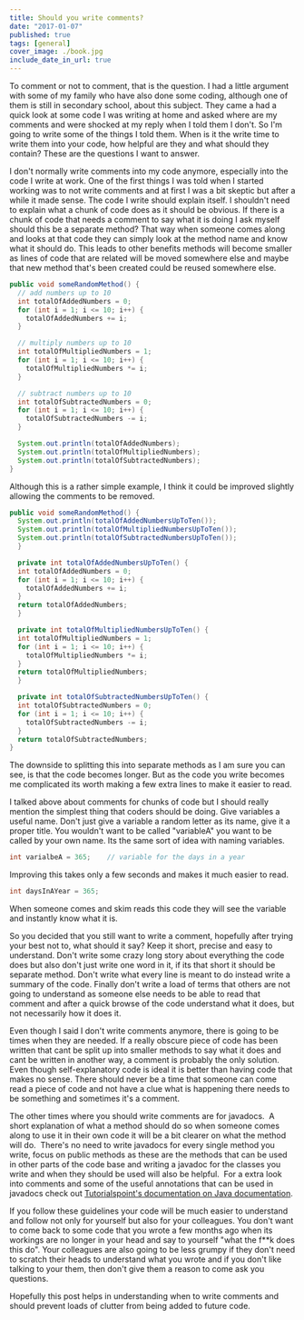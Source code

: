 ```yaml
---
title: Should you write comments?
date: "2017-01-07"
published: true
tags: [general]
cover_image: ./book.jpg
include_date_in_url: true
---
```


To comment or not to comment, that is the question. I had a little argument with some of my family who have also done some coding, although one of them is still in secondary school, about this subject. They came a had a quick look at some code I was writing at home and asked where are my comments and were shocked at my reply when I told them I don't. So I'm going to write some of the things I told them. When is it the write time to write them into your code, how helpful are they and what should they contain? These are the questions I want to answer.

I don't normally write comments into my code anymore, especially into the code I write at work. One of the first things I was told when I started working was to not write comments and at first I was a bit skeptic but after a while it made sense. The code I write should explain itself. I shouldn't need to explain what a chunk of code does as it should be obvious. If there is a chunk of code that needs a comment to say what it is doing I ask myself should this be a separate method? That way when someone comes along and looks at that code they can simply look at the method name and know what it should do. This leads to other benefits methods will become smaller as lines of code that are related will be moved somewhere else and maybe that new method that's been created could be reused somewhere else.

```java
public void someRandomMethod() {
  // add numbers up to 10
  int totalOfAddedNumbers = 0;
  for (int i = 1; i <= 10; i++) {
    totalOfAddedNumbers += i;
  }

  // multiply numbers up to 10
  int totalOfMultipliedNumbers = 1;
  for (int i = 1; i <= 10; i++) {
    totalOfMultipliedNumbers *= i;
  }

  // subtract numbers up to 10
  int totalOfSubtractedNumbers = 0;
  for (int i = 1; i <= 10; i++) {
    totalOfSubtractedNumbers -= i;
  }

  System.out.println(totalOfAddedNumbers);
  System.out.println(totalOfMultipliedNumbers);
  System.out.println(totalOfSubtractedNumbers);
}
```

Although this is a rather simple example, I think it could be improved slightly allowing the comments to be removed.

```java
public void someRandomMethod() {
  System.out.println(totalOfAddedNumbersUpToTen());
  System.out.println(totalOfMultipliedNumbersUpToTen());
  System.out.println(totalOfSubtractedNumbersUpToTen());
  }

  private int totalOfAddedNumbersUpToTen() {
  int totalOfAddedNumbers = 0;
  for (int i = 1; i <= 10; i++) {
    totalOfAddedNumbers += i;
  }
  return totalOfAddedNumbers;
  }

  private int totalOfMultipliedNumbersUpToTen() {
  int totalOfMultipliedNumbers = 1;
  for (int i = 1; i <= 10; i++) {
    totalOfMultipliedNumbers *= i;
  }
  return totalOfMultipliedNumbers;
  }

  private int totalOfSubtractedNumbersUpToTen() {
  int totalOfSubtractedNumbers = 0;
  for (int i = 1; i <= 10; i++) {
    totalOfSubtractedNumbers -= i;
  }
  return totalOfSubtractedNumbers;
}
```

The downside to splitting this into separate methods as I am sure you can see, is that the code becomes longer. But as the code you write becomes me complicated its worth making a few extra lines to make it easier to read.

I talked above about comments for chunks of code but I should really mention the simplest thing that coders should be doing. Give variables a useful name. Don't just give a variable a random letter as its name, give it a proper title. You wouldn't want to be called "variableA" you want to be called by your own name. Its the same sort of idea with naming variables.

```java
int varialbeA = 365;    // variable for the days in a year
```

Improving this takes only a few seconds and makes it much easier to read.

```java
int daysInAYear = 365;
```

When someone comes and skim reads this code they will see the variable and instantly know what it is.

So you decided that you still want to write a comment, hopefully after trying your best not to, what should it say? Keep it short, precise and easy to understand. Don't write some crazy long story about everything the code does but also don't just write one word in it, if its that short it should be separate method. Don't write what every line is meant to do instead write a summary of the code. Finally don't write a load of terms that others are not going to understand as someone else needs to be able to read that comment and after a quick browse of the code understand what it does, but not necessarily how it does it.

Even though I said I don't write comments anymore, there is going to be times when they are needed. If a really obscure piece of code has been written that cant be split up into smaller methods to say what it does and cant be written in another way, a comment is probably the only solution. Even though self-explanatory code is ideal it is better than having code that makes no sense. There should never be a time that someone can come read a piece of code and not have a clue what is happening there needs to be something and sometimes it's a comment.

The other times where you should write comments are for javadocs. &nbsp;A short explanation of what a method should do so when someone comes along to use it in their own code it will be a bit clearer on what the method will do. &nbsp;There's no need to write javadocs for every single method you write, focus on public methods as these are the methods that can be used in other parts of the code base and writing a javadoc for the classes you write and when they should be used will also be helpful. &nbsp;For a extra look into comments and some of the useful annotations that can be used in javadocs check out [Tutorialspoint's documentation on Java documentation](https://www.tutorialspoint.com/java/java_documentation.htm).

If you follow these guidelines your code will be much easier to understand and follow not only for yourself but also for your colleagues. You don't want to come back to some code that you wrote a few months ago when its workings are no longer in your head and say to yourself "what the f**k does this do". Your colleagues are also going to be less grumpy if they don't need to scratch their heads to understand what you wrote and if you don't like talking to your them, then don't give them a reason to come ask you questions.

Hopefully this post helps in understanding when to write comments and should prevent loads of clutter from being added to future code.